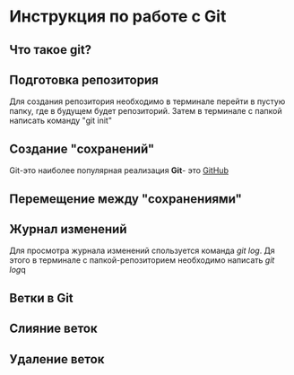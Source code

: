 # Инструкция по работе с Git

## Что такое git?

## Подготовка репозитория
Для создания репозитория необходимо в терминале перейти в пустую папку, где в будущем будет репозиторий. Затем в терминале с папкой написать команду "git init"
## Создание "сохранений"
Git-это наиболее популярная реализация **Git**- это [GitHub](https://github.com)

## Перемещение между "сохранениями"

## Журнал изменений
Для просмотра журнала изменений спользуется команда *git log*. Дя этого в терминале с папкой-репозиторием необходимо написать *git log*q

## Ветки в Git

## Слияние веток

## Удаление веток
